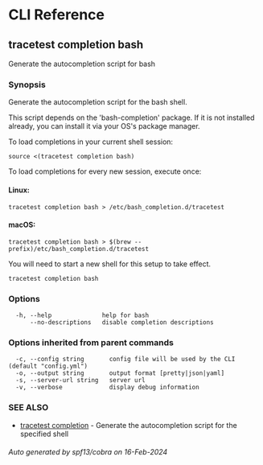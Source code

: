 # CLI Reference
## tracetest completion bash

Generate the autocompletion script for bash

### Synopsis

Generate the autocompletion script for the bash shell.

This script depends on the 'bash-completion' package.
If it is not installed already, you can install it via your OS's package manager.

To load completions in your current shell session:

```
source <(tracetest completion bash)
```

To load completions for every new session, execute once:

#### Linux:

```
tracetest completion bash > /etc/bash_completion.d/tracetest
```

#### macOS:

```
tracetest completion bash > $(brew --prefix)/etc/bash_completion.d/tracetest
```

You will need to start a new shell for this setup to take effect.


```
tracetest completion bash
```

### Options

```
  -h, --help              help for bash
      --no-descriptions   disable completion descriptions
```

### Options inherited from parent commands

```
  -c, --config string       config file will be used by the CLI (default "config.yml")
  -o, --output string       output format [pretty|json|yaml]
  -s, --server-url string   server url
  -v, --verbose             display debug information
```

### SEE ALSO

* [tracetest completion](tracetest_completion.md)	 - Generate the autocompletion script for the specified shell

###### Auto generated by spf13/cobra on 16-Feb-2024
